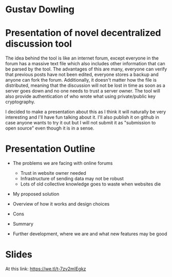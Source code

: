 # Gustav Dowling

# Presentation of novel decentralized discussion tool

The idea behind the tool is like an internet forum, except everyone in the forum has a massive text file which also includes other information that can be parsed by the tool. The advantages of this are many, everyone can verify that previous posts have not been edited, everyone stores a backup and anyone can fork the forum. Additionally, it doesn't matter how the file is distributed, meaning that the discussion will not be lost in time as soon as a server goes down and no one needs to trust a server owner. The tool will also provide authentication of who wrote what using private/public key cryptography.

I decided to make a presentation about this as I think it will naturally be very interesting and I'll have fun talking about it. I'll also publish it on github in case anyone wants to try it out but I will not submit it as "submission to open source" even though it is in a sense.

# Presentation Outline

- The problems we are facing with online forums
  - Trust in website owner needed
  - Infrastructure of sending data may not be robust
  - Lots of old collective knowledge goes to waste when websites die

- My proposed solution

- Overview of how it works and design choices

- Cons

- Summary

- Further development, where we are and what new features may be good

# Slides

At this link: https://we.tl/t-7zv2mIEgkz
